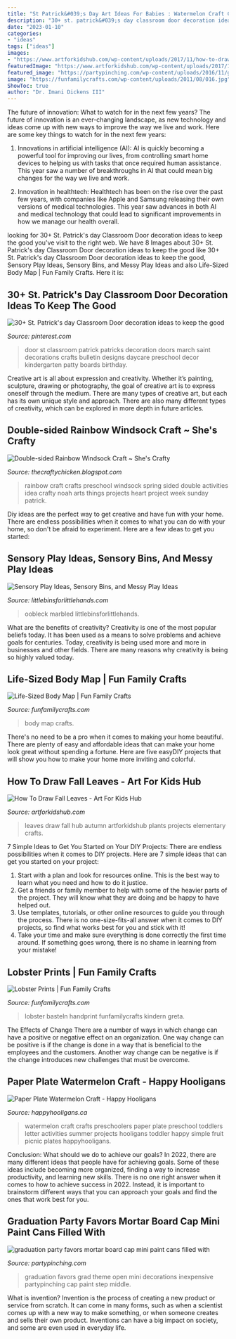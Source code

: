 ```yaml
---
title: "St Patrick&#039;s Day Art Ideas For Babies : Watermelon Craft Crafts Preschoolers Paper Plate Preschool Toddlers Letter Activities Summer Projects Hooligans Toddler Happy Simple Fruit Picnic Plates Happyhooligans"
description: "30+ st. patrick&#039;s day classroom door decoration ideas to keep the good"
date: "2023-01-10"
categories:
- "ideas"
tags: ["ideas"]
images:
- "https://www.artforkidshub.com/wp-content/uploads/2017/11/how-to-draw-fall-leaves-feature.jpg"
featuredImage: "https://www.artforkidshub.com/wp-content/uploads/2017/11/how-to-draw-fall-leaves-feature.jpg"
featured_image: "https://partypinching.com/wp-content/uploads/2016/11/g9cwater-1-1024x768.jpg"
image: "https://funfamilycrafts.com/wp-content/uploads/2011/08/016.jpg"
ShowToc: true
author: "Dr. Imani Dickens III"
---
```



The future of innovation: What to watch for in the next few years?
The future of innovation is an ever-changing landscape, as new technology and ideas come up with new ways to improve the way we live and work. Here are some key things to watch for in the next few years: 
1. Innovations in artificial intelligence (AI): AI is quickly becoming a powerful tool for improving our lives, from controlling smart home devices to helping us with tasks that once required human assistance. This year saw a number of breakthroughs in AI that could mean big changes for the way we live and work. 

2. Innovation in healthtech: Healthtech has been on the rise over the past few years, with companies like Apple and Samsung releasing their own versions of medical technologies. This year saw advances in both AI and medical technology that could lead to significant improvements in how we manage our health overall. 


	

		
looking for 30+ St. Patrick&#039;s day Classroom Door decoration ideas to keep the good you've visit to the right web. We have 8 Images about 30+ St. Patrick&#039;s day Classroom Door decoration ideas to keep the good like 30+ St. Patrick&#039;s day Classroom Door decoration ideas to keep the good, Sensory Play Ideas, Sensory Bins, and Messy Play Ideas and also Life-Sized Body Map | Fun Family Crafts. Here it is:
		
    
## 30+ St. Patrick&#039;s Day Classroom Door Decoration Ideas To Keep The Good

<img loading=lazy src="https://i.pinimg.com/736x/69/03/a9/6903a95bc8a49f9f8815b36a040635a3.jpg" onerror="this.onerror=null;this.src='https://tse3.mm.bing.net/th?id=OIP.ttCX9qx3ygxhjqGWDjgdqAHaJ3&amp;pid=15.1';" alt="30+ St. Patrick&#039;s day Classroom Door decoration ideas to keep the good">

_Source: pinterest.com_

>door st classroom patrick patricks decoration doors march saint decorations crafts bulletin designs daycare preschool decor kindergarten patty boards birthday. 

	

Creative art is all about expression and creativity. Whether it’s painting, sculpture, drawing or photography, the goal of creative art is to express oneself through the medium. There are many types of creative art, but each has its own unique style and approach. There are also many different types of creativity, which can be explored in more depth in future articles.

    
## Double-sided Rainbow Windsock Craft ~ She&#039;s Crafty

<img loading=lazy src="http://2.bp.blogspot.com/-0ebKDzkY6CQ/T1UhEjl4ZlI/AAAAAAAAIMk/lkXn6GdZRhQ/s640/_DSC0050.JPG" onerror="this.onerror=null;this.src='https://tse2.mm.bing.net/th?id=OIP.Zii7ToWgnBWfQ1y9wJB6EwAAAA&amp;pid=15.1';" alt="Double-sided Rainbow Windsock Craft ~ She&#039;s Crafty">

_Source: thecraftychicken.blogspot.com_

>rainbow craft crafts preschool windsock spring sided double activities idea crafty noah arts things projects heart project week sunday patrick. 

	

Diy ideas are the perfect way to get creative and have fun with your home. There are endless possibilities when it comes to what you can do with your home, so don't be afraid to experiment. Here are a few ideas to get you started:

    
## Sensory Play Ideas, Sensory Bins, And Messy Play Ideas

<img loading=lazy src="https://littlebinsforlittlehands.com/wp-content/uploads/2015/02/Marbled-Oobleck-Science-Art-Sensory-Play-Activity.jpg" onerror="this.onerror=null;this.src='https://tse2.mm.bing.net/th?id=OIP.JjWWHYCGyR6YFXSmEpvx_gHaNv&amp;pid=15.1';" alt="Sensory Play Ideas, Sensory Bins, and Messy Play Ideas">

_Source: littlebinsforlittlehands.com_

>oobleck marbled littlebinsforlittlehands. 

	

What are the benefits of creativity?
Creativity is one of the most popular beliefs today. It has been used as a means to solve problems and achieve goals for centuries. Today, creativity is being used more and more in businesses and other fields. There are many reasons why creativity is being so highly valued today.

    
## Life-Sized Body Map | Fun Family Crafts

<img loading=lazy src="https://funfamilycrafts.com/wp-content/uploads/2013/08/IMG_2149.jpg" onerror="this.onerror=null;this.src='https://tse2.mm.bing.net/th?id=OIP.gTmHu1WGy-Ftx72yM1BPcQHaLG&amp;pid=15.1';" alt="Life-Sized Body Map | Fun Family Crafts">

_Source: funfamilycrafts.com_

>body map crafts. 

	

There's no need to be a pro when it comes to making your home beautiful. There are plenty of easy and affordable ideas that can make your home look great without spending a fortune. Here are five easyDIY projects that will show you how to make your home more inviting and colorful.

    
## How To Draw Fall Leaves - Art For Kids Hub

<img loading=lazy src="https://www.artforkidshub.com/wp-content/uploads/2017/11/how-to-draw-fall-leaves-feature.jpg" onerror="this.onerror=null;this.src='https://tse2.mm.bing.net/th?id=OIP.ZICkCdnAbHXy38uuweB2cgHaEK&amp;pid=15.1';" alt="How To Draw Fall Leaves - Art For Kids Hub">

_Source: artforkidshub.com_

>leaves draw fall hub autumn artforkidshub plants projects elementary crafts. 

	

7 Simple Ideas to Get You Started on Your DIY Projects:
There are endless possibilities when it comes to DIY projects. Here are 7 simple ideas that can get you started on your project:
1. Start with a plan and look for resources online. This is the best way to learn what you need and how to do it justice.
2. Get a friends or family member to help with some of the heavier parts of the project. They will know what they are doing and be happy to have helped out.
3. Use templates, tutorials, or other online resources to guide you through the process. There is no one-size-fits-all answer when it comes to DIY projects, so find what works best for you and stick with it!
4. Take your time and make sure everything is done correctly the first time around. If something goes wrong, there is no shame in learning from your mistake!

    
## Lobster Prints | Fun Family Crafts

<img loading=lazy src="https://funfamilycrafts.com/wp-content/uploads/2011/08/016.jpg" onerror="this.onerror=null;this.src='https://tse2.mm.bing.net/th?id=OIP.-ay8UIxOkTd8G43ECDa0bAHaJ4&amp;pid=15.1';" alt="Lobster Prints | Fun Family Crafts">

_Source: funfamilycrafts.com_

>lobster basteln handprint funfamilycrafts kindern greta. 

	

The Effects of Change
There are a number of ways in which change can have a positive or negative effect on an organization. One way change can be positive is if the change is done in a way that is beneficial to the employees and the customers. Another way change can be negative is if the change introduces new challenges that must be overcome.

    
## Paper Plate Watermelon Craft - Happy Hooligans

<img loading=lazy src="https://happyhooligans.ca/wp-content/uploads/2016/03/Paper-Plate-Watermelon-Letter-W-Craft-for-preschoolers-and-toddlers-Happy-Hooligans-copy.jpg" onerror="this.onerror=null;this.src='https://tse2.mm.bing.net/th?id=OIP.dNMM_F_lNLm-6dyDsNqspgAAAA&amp;pid=15.1';" alt="Paper Plate Watermelon Craft - Happy Hooligans">

_Source: happyhooligans.ca_

>watermelon craft crafts preschoolers paper plate preschool toddlers letter activities summer projects hooligans toddler happy simple fruit picnic plates happyhooligans. 

	

Conclusion: What should we do to achieve our goals?
In 2022, there are many different ideas that people have for achieving goals. Some of these ideas include becoming more organized, finding a way to increase productivity, and learning new skills. There is no one right answer when it comes to how to achieve success in 2022. Instead, it is important to brainstorm different ways that you can approach your goals and find the ones that work best for you.

    
## Graduation Party Favors Mortar Board Cap Mini Paint Cans Filled With

<img loading=lazy src="https://partypinching.com/wp-content/uploads/2016/11/g9cwater-1-1024x768.jpg" onerror="this.onerror=null;this.src='https://tse1.mm.bing.net/th?id=OIP.nO2pqUYPCsLZ4TJRJ8N3rgHaFj&amp;pid=15.1';" alt="graduation party favors mortar board cap mini paint cans filled with">

_Source: partypinching.com_

>graduation favors grad theme open mini decorations inexpensive partypinching cap paint step middle. 

	

What is invention?
Invention is the process of creating a new product or service from scratch. It can come in many forms, such as when a scientist comes up with a new way to make something, or when someone creates and sells their own product. Inventions can have a big impact on society, and some are even used in everyday life.

